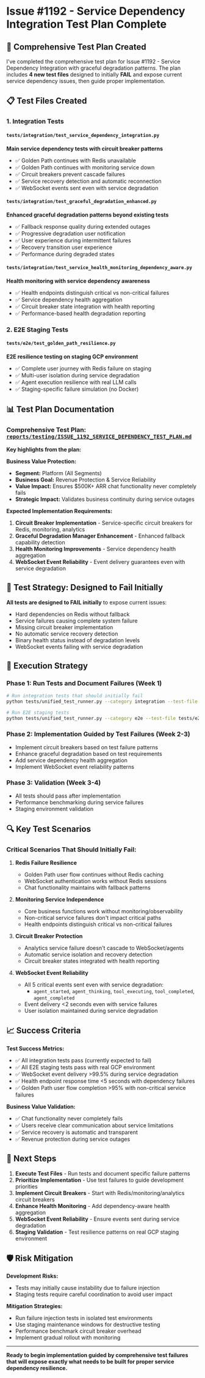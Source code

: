 # Issue #1192 - Service Dependency Integration Test Plan Complete

## 🚀 Comprehensive Test Plan Created

I've completed the comprehensive test plan for Issue #1192 - Service Dependency Integration with graceful degradation patterns. The plan includes **4 new test files** designed to initially **FAIL** and expose current service dependency issues, then guide proper implementation.

## 📋 Test Files Created

### 1. **Integration Tests**

#### `tests/integration/test_service_dependency_integration.py`
**Main service dependency tests with circuit breaker patterns**
- ✅ Golden Path continues with Redis unavailable
- ✅ Golden Path continues with monitoring service down
- ✅ Circuit breakers prevent cascade failures
- ✅ Service recovery detection and automatic reconnection
- ✅ WebSocket events sent even with service degradation

#### `tests/integration/test_graceful_degradation_enhanced.py`
**Enhanced graceful degradation patterns beyond existing tests**
- ✅ Fallback response quality during extended outages
- ✅ Progressive degradation user notification
- ✅ User experience during intermittent failures
- ✅ Recovery transition user experience
- ✅ Performance during degraded states

#### `tests/integration/test_service_health_monitoring_dependency_aware.py`
**Health monitoring with service dependency awareness**
- ✅ Health endpoints distinguish critical vs non-critical failures
- ✅ Service dependency health aggregation
- ✅ Circuit breaker state integration with health reporting
- ✅ Performance-based health degradation reporting

### 2. **E2E Staging Tests**

#### `tests/e2e/test_golden_path_resilience.py`
**E2E resilience testing on staging GCP environment**
- ✅ Complete user journey with Redis failure on staging
- ✅ Multi-user isolation during service degradation
- ✅ Agent execution resilience with real LLM calls
- ✅ Staging-specific failure simulation (no Docker)

## 📊 Test Plan Documentation

### **Comprehensive Test Plan**: [`reports/testing/ISSUE_1192_SERVICE_DEPENDENCY_TEST_PLAN.md`](/Users/rindhujajohnson/Netra/GitHub/netra-apex/reports/testing/ISSUE_1192_SERVICE_DEPENDENCY_TEST_PLAN.md)

**Key highlights from the plan:**

**Business Value Protection:**
- **Segment:** Platform (All Segments)
- **Business Goal:** Revenue Protection & Service Reliability
- **Value Impact:** Ensures $500K+ ARR chat functionality never completely fails
- **Strategic Impact:** Validates business continuity during service outages

**Expected Implementation Requirements:**
1. **Circuit Breaker Implementation** - Service-specific circuit breakers for Redis, monitoring, analytics
2. **Graceful Degradation Manager Enhancement** - Enhanced fallback capability detection
3. **Health Monitoring Improvements** - Service dependency health aggregation
4. **WebSocket Event Reliability** - Event delivery guarantees even with service degradation

## 🎯 Test Strategy: Designed to Fail Initially

**All tests are designed to FAIL initially** to expose current issues:
- Hard dependencies on Redis without fallback
- Service failures causing complete system failure
- Missing circuit breaker implementation
- No automatic service recovery detection
- Binary health status instead of degradation levels
- WebSocket events failing with service degradation

## 🚀 Execution Strategy

### **Phase 1: Run Tests and Document Failures** (Week 1)
```bash
# Run integration tests that should initially fail
python tests/unified_test_runner.py --category integration --test-file tests/integration/test_service_dependency_integration.py

# Run E2E staging tests
python tests/unified_test_runner.py --category e2e --test-file tests/e2e/test_golden_path_resilience.py
```

### **Phase 2: Implementation Guided by Test Failures** (Week 2-3)
- Implement circuit breakers based on test failure patterns
- Enhance graceful degradation based on test requirements
- Add service dependency health aggregation
- Implement WebSocket event reliability patterns

### **Phase 3: Validation** (Week 3-4)
- All tests should pass after implementation
- Performance benchmarking during service failures
- Staging environment validation

## 🔍 Key Test Scenarios

### **Critical Scenarios That Should Initially Fail:**

1. **Redis Failure Resilience**
   - Golden Path user flow continues without Redis caching
   - WebSocket authentication works without Redis sessions
   - Chat functionality maintains with fallback patterns

2. **Monitoring Service Independence**
   - Core business functions work without monitoring/observability
   - Non-critical service failures don't impact critical paths
   - Health endpoints distinguish critical vs non-critical failures

3. **Circuit Breaker Protection**
   - Analytics service failure doesn't cascade to WebSocket/agents
   - Automatic service isolation and recovery detection
   - Circuit breaker states integrated with health reporting

4. **WebSocket Event Reliability**
   - All 5 critical events sent even with service degradation:
     - `agent_started`, `agent_thinking`, `tool_executing`, `tool_completed`, `agent_completed`
   - Event delivery <2 seconds even with service failures
   - User isolation maintained during service degradation

## 📈 Success Criteria

**Test Success Metrics:**
- ✅ All integration tests pass (currently expected to fail)
- ✅ All E2E staging tests pass with real GCP environment
- ✅ WebSocket event delivery >99.5% during service degradation
- ✅ Health endpoint response time <5 seconds with dependency failures
- ✅ Golden Path user flow completion >95% with non-critical service failures

**Business Value Validation:**
- ✅ Chat functionality never completely fails
- ✅ Users receive clear communication about service limitations
- ✅ Service recovery is automatic and transparent
- ✅ Revenue protection during service outages

## 🎯 Next Steps

1. **Execute Test Files** - Run tests and document specific failure patterns
2. **Prioritize Implementation** - Use test failures to guide development priorities
3. **Implement Circuit Breakers** - Start with Redis/monitoring/analytics circuit breakers
4. **Enhance Health Monitoring** - Add dependency-aware health aggregation
5. **WebSocket Event Reliability** - Ensure events sent during service degradation
6. **Staging Validation** - Test resilience patterns on real GCP staging environment

## 🛡️ Risk Mitigation

**Development Risks:**
- Tests may initially cause instability due to failure injection
- Staging tests require careful coordination to avoid user impact

**Mitigation Strategies:**
- Run failure injection tests in isolated test environments
- Use staging maintenance windows for destructive testing
- Performance benchmark circuit breaker overhead
- Implement gradual rollout with monitoring

---

**Ready to begin implementation guided by comprehensive test failures that will expose exactly what needs to be built for proper service dependency resilience.**